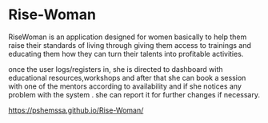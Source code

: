 # Rise-Woman
RiseWoman is an application designed for women basically to help them raise their standards of living through giving them access to trainings and educating them how they can turn their talents into profitable activities.
 
 once the user logs/registers in, she is directed to dashboard with educational resources,workshops and after that she can book a session with one of the mentors according to availability and if she notices any problem with the system . she can report it for further changes if necessary. 

 https://pshemssa.github.io/Rise-Woman/
 
